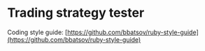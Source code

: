 # Trading strategy tester
Coding style guide: [https://github.com/bbatsov/ruby-style-guide](https://github.com/bbatsov/ruby-style-guide)

